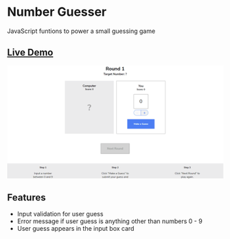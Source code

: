 # Number Guesser
JavaScript funtions to power a small guessing game

## <a href="https://daryldelrosario.github.io/number-guesser">Live Demo</a>
<kbd><a href="https://daryldelrosario.github.io/number-guesser"><img src="number-guesser-ld.gif" alt="live demo for number guesser gif"></a></kbd>

## Features
* Input validation for user guess
* Error message if user guess is anything other than numbers 0 - 9
* User guess appears in the input box card

